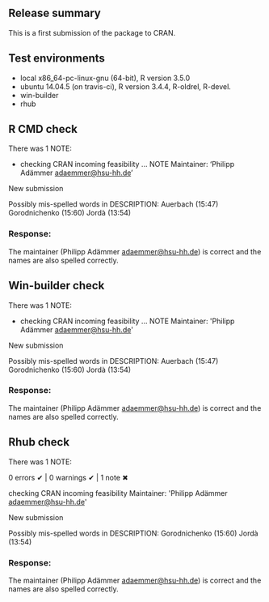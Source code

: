 ## Release summary
This is a first submission of the package to CRAN.

## Test environments
* local x86_64-pc-linux-gnu (64-bit), R version 3.5.0
* ubuntu 14.04.5 (on travis-ci),      R version 3.4.4, R-oldrel, R-devel.
* win-builder 
* rhub

## R CMD check 
There was 1 NOTE:
  
  * checking CRAN incoming feasibility ... NOTE
  Maintainer: ‘Philipp Adämmer <adaemmer@hsu-hh.de>’

  New submission

  Possibly mis-spelled words in DESCRIPTION:
    Auerbach (15:47)
    Gorodnichenko (15:60)
    Jordà (13:54)
  
### Response: 
The maintainer (Philipp Adämmer <adaemmer@hsu-hh.de>) is correct and the names 
are also spelled correctly.    

## Win-builder check
There was 1 NOTE:

  * checking CRAN incoming feasibility ... NOTE
  Maintainer: 'Philipp Adämmer <adaemmer@hsu-hh.de>'
  
  New submission
  
  Possibly mis-spelled words in DESCRIPTION:
    Auerbach (15:47)
    Gorodnichenko (15:60)
    Jordà (13:54)
  
### Response: 
The maintainer (Philipp Adämmer <adaemmer@hsu-hh.de>) is correct and the names 
are also spelled correctly.

## Rhub check
There was 1 NOTE:

  0 errors ✔ | 0 warnings ✔ | 1 note ✖

   checking CRAN incoming feasibility
   Maintainer: 'Philipp Adämmer <adaemmer@hsu-hh.de>'
   
   New submission
   
   Possibly mis-spelled words in DESCRIPTION:
     Gorodnichenko (15:60)
     Jordà (13:54)
  
### Response: 
The maintainer (Philipp Adämmer <adaemmer@hsu-hh.de>) is correct and the names 
are also spelled correctly.
